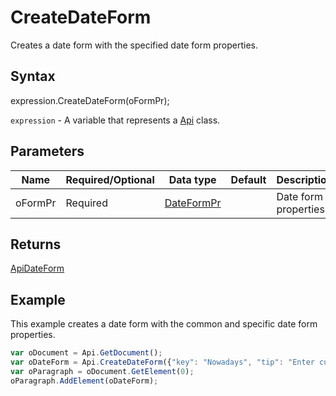 # CreateDateForm

Creates a date form with the specified date form properties.

## Syntax

expression.CreateDateForm(oFormPr);

`expression` - A variable that represents a [Api](../Api.md) class.

## Parameters

| **Name** | **Required/Optional** | **Data type** | **Default** | **Description** |
| ------------- | ------------- | ------------- | ------------- | ------------- |
| oFormPr | Required | [DateFormPr](../../Enumeration/DateFormPr.md) |  | Date form properties. |

## Returns

[ApiDateForm](../../ApiDateForm/ApiDateForm.md)

## Example

This example creates a date form with the common and specific date form properties.

```javascript
var oDocument = Api.GetDocument();
var oDateForm = Api.CreateDateForm({"key": "Nowadays", "tip": "Enter current date", "required": true, "placeholder": "Your date here", "format": "mm.dd.yyyy", "lang": "en-US"});
var oParagraph = oDocument.GetElement(0);
oParagraph.AddElement(oDateForm);
```
